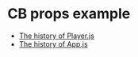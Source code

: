 # CB props example

- [The history of Player.js](https://github.githistory.xyz/Reinoptland/cb-props-example/blob/main/src/components/Player.js)
- [The history of App.js](https://github.githistory.xyz/Reinoptland/cb-props-example/blob/main/src/App.js)
